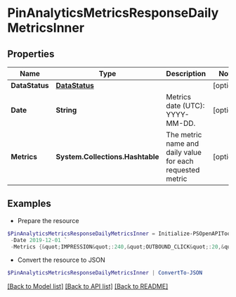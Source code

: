 # PinAnalyticsMetricsResponseDailyMetricsInner
## Properties

Name | Type | Description | Notes
------------ | ------------- | ------------- | -------------
**DataStatus** | [**DataStatus**](DataStatus.md) |  | [optional] 
**Date** | **String** | Metrics date (UTC): YYYY-MM-DD. | [optional] 
**Metrics** | **System.Collections.Hashtable** | The metric name and daily value for each requested metric | [optional] 

## Examples

- Prepare the resource
```powershell
$PinAnalyticsMetricsResponseDailyMetricsInner = Initialize-PSOpenAPIToolsPinAnalyticsMetricsResponseDailyMetricsInner  -DataStatus null `
 -Date 2019-12-01 `
 -Metrics {&quot;IMPRESSION&quot;:240,&quot;OUTBOUND_CLICK&quot;:20,&quot;PIN_CLICK&quot;:37,&quot;QUARTILE_95_PERCENT_VIEW&quot;:8,&quot;SAVE&quot;:20,&quot;SAVE_RATE&quot;:0.18,&quot;VIDEO_10S_VIEW&quot;:2,&quot;VIDEO_AVG_WATCH_TIME&quot;:2507.75,&quot;VIDEO_MRC_VIEW&quot;:20,&quot;VIDEO_START&quot;:29,&quot;VIDEO_V50_WATCH_TIME&quot;:10031}
```

- Convert the resource to JSON
```powershell
$PinAnalyticsMetricsResponseDailyMetricsInner | ConvertTo-JSON
```

[[Back to Model list]](../README.md#documentation-for-models) [[Back to API list]](../README.md#documentation-for-api-endpoints) [[Back to README]](../README.md)


